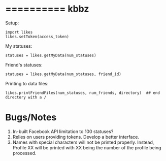 ==========
kbbz
==========

Setup:


	import likes
	likes.setToken(access_token)

My statuses:

	statuses = likes.getMyData(num_statuses)
	
Friend's statuses:

	statuses = likes.getMyData(num_statuses, friend_id)
	
	
Printing to data files:

	likes.printFriendFiles(num_statuses, num_friends, directory)  ## end directory with a /
	

Bugs/Notes
==========

1. In-built Facebook API limitation to 100 statuses?
2. Relies on users providing tokens. Develop a better interface.
3. Names with special characters will not be printed properly. Instead, Profile XX will be
   printed with XX being the number of the profile being processed.
